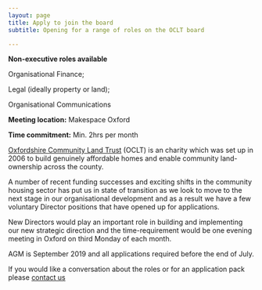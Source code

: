 ```yaml
---
layout: page
title: Apply to join the board
subtitle: Opening for a range of roles on the OCLT board

---
```

**Non-executive roles available**

Organisational Finance;

Legal (ideally property or land);

Organisational Communications

**Meeting location:** Makespace Oxford

  
**Time commitment:** Min. 2hrs per month

[Oxfordshire Community Land Trust](http://oclt.org.uk/content/information) (OCLT) is an charity which was set up in 2006 to build genuinely affordable homes and enable community land-ownership across the county.

A number of recent funding successes and exciting shifts in the community housing sector has put us in state of transition as we look to move to the next stage in our organisational development and as a result we have a few voluntary Director positions that have opened up for applications.

New Directors would play an important role in building and implementing our new strategic direction and the time-requirement would be one evening meeting in Oxford on third Monday of each month.

AGM is September 2019 and all applications required before the end of July.

If you would like a conversation about the roles or for an application pack please [contact us](https://www.oclt.org.uk/contact/)